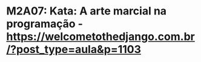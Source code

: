 # M2A07: Kata: A arte marcial na programação - https://welcometothedjango.com.br/?post_type=aula&p=1103
